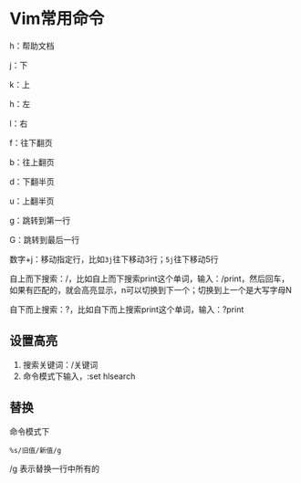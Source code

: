 # Vim常用命令



h：帮助文档

j：下

k：上

h：左

l：右

f：往下翻页

b：往上翻页

d：下翻半页

u：上翻半页

g：跳转到第一行

G：跳转到最后一行

数字+j：移动指定行，比如`3j`往下移动3行；`5j`往下移动5行

自上而下搜索：/，比如自上而下搜索print这个单词，输入：/print，然后回车，如果有匹配的，就会高亮显示，n可以切换到下一个；切换到上一个是大写字母N

自下而上搜索：?，比如自下而上搜索print这个单词，输入：?print

## 设置高亮

1. 搜索关键词：/关键词
2. 命令模式下输入，:set hlsearch

## 替换

命令模式下

```shell
%s/旧值/新值/g
```

/g 表示替换一行中所有的
